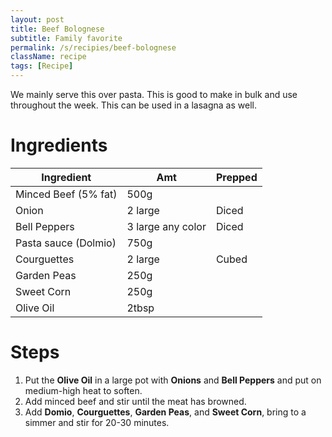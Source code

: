 ```yaml
---
layout: post
title: Beef Bolognese
subtitle: Family favorite
permalink: /s/recipies/beef-bolognese
className: recipe
tags: [Recipe]
---
```


We mainly serve this over pasta. This is good to make in bulk and use throughout the week. This can be used in a lasagna as well.

# Ingredients

| Ingredient | Amt | Prepped |
| --- | --- | --- |
| Minced Beef (5% fat) | 500g | |
| Onion | 2 large | Diced |
| Bell Peppers | 3 large any color | Diced |
| Pasta sauce (Dolmio) | 750g | |
| Courguettes | 2 large | Cubed |
| Garden Peas | 250g | |
| Sweet Corn | 250g | |
| Olive Oil | 2tbsp | |

# Steps

1. Put the **Olive Oil** in a large pot with **Onions** and **Bell Peppers** and put on medium-high heat to soften.
2. Add minced beef and stir until the meat has browned.
3. Add **Domio**, **Courguettes**, **Garden Peas**, and **Sweet Corn**, bring to a simmer and stir for 20-30 minutes.